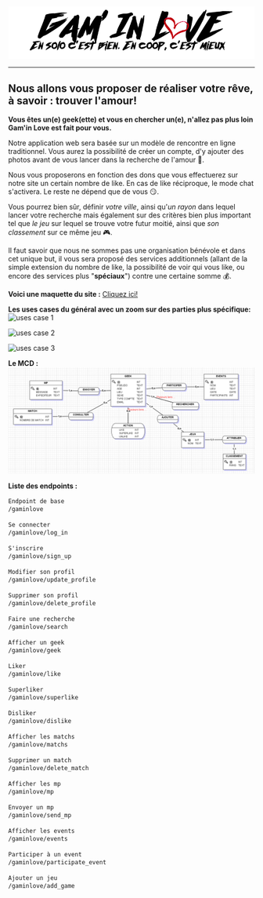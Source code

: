 ![logo](https://github.com/Maureendef/Gam-In-Love/blob/master/docs/Maquette/logo2.png)

<!-- blank line -->
----
<!-- blank line -->

## Nous allons vous proposer de réaliser votre rêve, à savoir : trouver l'amour!
**Vous êtes un(e) geek(ette) et vous en chercher un(e), n'allez pas plus loin Gam'in Love est fait pour vous.**

Notre application web sera basée sur un modèle de rencontre en ligne traditionnel. Vous aurez la possibilité de créer un compte, d'y ajouter des photos avant de vous lancer dans la recherche de l'amour :revolving_hearts:.

Nous vous proposerons en fonction des dons que vous effectuerez sur notre site un certain nombre de like. En cas de like réciproque, le mode chat s'activera. Le reste ne dépend que de vous :smirk:.

Vous pourrez bien sûr, définir _votre ville_, ainsi qu'_un rayon_ dans lequel lancer votre recherche mais également sur des critères bien plus important tel que _le jeu_ sur lequel se trouve votre futur moitié, ainsi que _son classement_ sur ce même jeu :video_game:.

Il faut savoir que nous ne sommes pas une organisation bénévole et dans cet unique but, il vous sera proposé des services additionnels (allant de la simple extension du nombre de like, la possibilité de voir qui vous like, ou encore des services plus "**spéciaux**") contre une certaine somme :moneybag:.

**Voici une maquette du site :** [Cliquez ici!](https://marvelapp.com/jg52b09/screen/63516085)

**Les uses cases du général avec un zoom sur des parties plus spécifique:**
![uses case 1](https://media.discordapp.net/attachments/642305625468174336/642328326677069829/unknown.png "cas général")

![uses case 2](https://media.discordapp.net/attachments/642305625468174336/642328411884355584/unknown.png "Rechercher")

![uses case 3](https://media.discordapp.net/attachments/642305625468174336/642328486194708506/unknown.png "Gestion Compte")

**Le MCD :**
![MCD](https://github.com/Maureendef/Gam-In-Love/blob/master/docs/Diagram/MCD.PNG "MCD")

**Liste des endpoints :**

```
Endpoint de base
/gaminlove

Se connecter
/gaminlove/log_in

S'inscrire
/gaminlove/sign_up

Modifier son profil
/gaminlove/update_profile

Supprimer son profil
/gaminlove/delete_profile

Faire une recherche
/gaminlove/search

Afficher un geek
/gaminlove/geek

Liker
/gaminlove/like

Superliker
/gaminlove/superlike

Disliker
/gaminlove/dislike

Afficher les matchs
/gaminlove/matchs

Supprimer un match
/gaminlove/delete_match

Afficher les mp
/gaminlove/mp

Envoyer un mp
/gaminlove/send_mp

Afficher les events
/gaminlove/events

Participer à un event
/gaminlove/participate_event

Ajouter un jeu
/gaminlove/add_game
```
